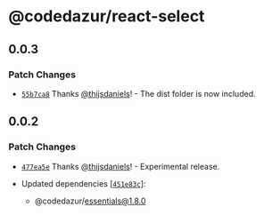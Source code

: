 # @codedazur/react-select

## 0.0.3

### Patch Changes

- [`55b7ca8`](https://github.com/codedazur/toolkit/commit/55b7ca83ad971962e4a76da0e2ff9088e64e8e26) Thanks [@thijsdaniels](https://github.com/thijsdaniels)! - The dist folder is now included.

## 0.0.2

### Patch Changes

- [`477ea5e`](https://github.com/codedazur/toolkit/commit/477ea5ecc00368750cefefec9455e7a41834122c) Thanks [@thijsdaniels](https://github.com/thijsdaniels)! - Experimental release.

- Updated dependencies [[`451e83c`](https://github.com/codedazur/toolkit/commit/451e83cde92da44c1e1b6058784664db27ebdc5c)]:
  - @codedazur/essentials@1.8.0
